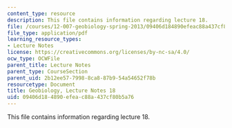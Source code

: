 ```yaml
---
content_type: resource
description: This file contains information regarding lecture 18.
file: /courses/12-007-geobiology-spring-2013/09406d184890efeac88a437cf80b5a76_MIT12_007S13_Lec18.pdf
file_type: application/pdf
learning_resource_types:
- Lecture Notes
license: https://creativecommons.org/licenses/by-nc-sa/4.0/
ocw_type: OCWFile
parent_title: Lecture Notes
parent_type: CourseSection
parent_uid: 2b12ee57-7998-8ca8-87b9-54a54652f78b
resourcetype: Document
title: Geobiology, Lecture Notes 18
uid: 09406d18-4890-efea-c88a-437cf80b5a76
---
```

This file contains information regarding lecture 18.